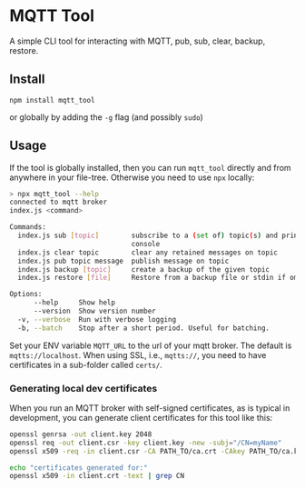 # MQTT Tool

A simple CLI tool for interacting with MQTT, pub, sub, clear, backup, restore.

## Install

```
npm install mqtt_tool
```
or globally by adding the `-g` flag (and possibly `sudo`)


## Usage

If the tool is globally installed, then you can run `mqtt_tool` directly and from anywhere in your file-tree. Otherwise you need to use `npx` locally:

```sh
> npx mqtt_tool --help
connected to mqtt broker
index.js <command>

Commands:
  index.js sub [topic]        subscribe to a (set of) topic(s) and print to
                              console
  index.js clear topic        clear any retained messages on topic
  index.js pub topic message  publish message on topic
  index.js backup [topic]     create a backup of the given topic
  index.js restore [file]     Restore from a backup file or stdin if omitted

Options:
      --help     Show help                                             [boolean]
      --version  Show version number                                   [boolean]
  -v, --verbose  Run with verbose logging                              [boolean]
  -b, --batch    Stop after a short period. Useful for batching.       [boolean]
```

Set your ENV variable `MQTT_URL` to the url of your mqtt broker. The default is `mqtts://localhost`. When using SSL, i.e., `mqtts://`, you need to have certificates in a sub-folder called `certs/`.


### Generating local dev certificates

When you run an MQTT broker with self-signed certificates, as is typical in development, you can generate client certificates for this tool like this:

```sh
openssl genrsa -out client.key 2048
openssl req -out client.csr -key client.key -new -subj="/CN=myName"
openssl x509 -req -in client.csr -CA PATH_TO/ca.crt -CAkey PATH_TO/ca.key -CAcreateserial -out client.crt -days 36500

echo "certificates generated for:"
openssl x509 -in client.crt -text | grep CN
```